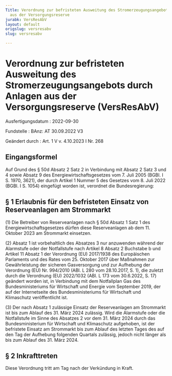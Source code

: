 ```yaml
---
Title: Verordnung zur befristeten Ausweitung des Stromerzeugungsangebots durch Anlagen
  aus der Versorgungsreserve
jurabk: VersResAbV
layout: default
origslug: versresabv
slug: versresabv

---
```


# Verordnung zur befristeten Ausweitung des Stromerzeugungsangebots durch Anlagen aus der Versorgungsreserve (VersResAbV)

Ausfertigungsdatum
:   2022-09-30

Fundstelle
:   BAnz: AT 30.09.2022 V3

Geändert durch
:   Art. 1 V v. 4.10.2023 I Nr. 268


## Eingangsformel

Auf Grund des § 50d Absatz 2 Satz 2 in Verbindung mit Absatz 2 Satz 3 und 4 sowie Absatz 9 des Energiewirtschaftsgesetzes vom 7. Juli 2005 (BGBl. I S. 1970, 3621), der durch Artikel 1 Nummer 5 des Gesetzes vom 8. Juli 2022 (BGBl. I S. 1054) eingefügt worden ist, verordnet die Bundesregierung:


## § 1 Erlaubnis für den befristeten Einsatz von Reserveanlagen am Strommarkt

(1) Die Betreiber von Reserveanlagen nach § 50d Absatz 1 Satz 1 des Energiewirtschaftsgesetzes dürfen diese Reserveanlagen ab dem 11. Oktober 2023 am Strommarkt einsetzen.

(2) Absatz 1 ist vorbehaltlich des Absatzes 3 nur anzuwenden während der Alarmstufe oder der Notfallstufe nach Artikel 8 Absatz 2 Buchstabe b und Artikel 11 Absatz 1 der Verordnung (EU) 2017/1938 des Europäischen Parlaments und des Rates vom 25. Oktober 2017 über Maßnahmen zur Gewährleistung der sicheren Gasversorgung und zur Aufhebung der Verordnung (EU) Nr. 994/2010 (ABl. L 280 vom 28.10.2017, S. 1), die zuletzt durch die Verordnung (EU) 2022/1032 (ABl. L 173 vom 30.6.2022, S. 17) geändert worden ist, in Verbindung mit dem Notfallplan Gas des Bundesministeriums für Wirtschaft und Energie vom September 2019, der auf der Internetseite des Bundesministeriums für Wirtschaft und Klimaschutz veröffentlicht ist.

(3) Der nach Absatz 1 zulässige Einsatz der Reserveanlagen am Strommarkt ist bis zum Ablauf des 31. März 2024 zulässig. Wird die Alarmstufe oder die Notfallstufe im Sinne des Absatzes 2 vor dem 31. März 2024 durch das Bundesministerium für Wirtschaft und Klimaschutz aufgehoben, ist der befristete Einsatz am Strommarkt bis zum Ablauf des letzten Tages des auf den Tag der Aufhebung folgenden Quartals zulässig, jedoch nicht länger als bis zum Ablauf des 31. März 2024.


## § 2 Inkrafttreten

Diese Verordnung tritt am Tag nach der Verkündung in Kraft.

